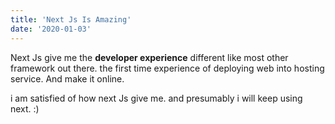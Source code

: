 ```yaml
---
title: 'Next Js Is Amazing'
date: '2020-01-03'
---
```


Next Js give me the **developer experience** different like most other framework out there.
the first time experience of deploying web into hosting service. And make it online.

i am satisfied of how next Js give me. and presumably i will keep using next. :)